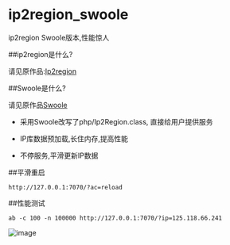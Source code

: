 # ip2region_swoole
ip2region Swoole版本,性能惊人

##ip2region是什么?

请见原作品:[Ip2region](https://github.com/lionsoul2014/ip2region)

##Swoole是什么?

请见原作品[Swoole](https://github.com/swoole/swoole-src)




* 采用Swoole改写了php/Ip2Region.class, 直接给用户提供服务
  
* IP库数据预加载,长住内存,提高性能
* 不停服务,平滑更新IP数据

##平滑重启

    http://127.0.0.1:7070/?ac=reload



##性能测试

```
ab -c 100 -n 100000 http://127.0.0.1:7070/?ip=125.118.66.241
```

![image](xxxx.jpg)